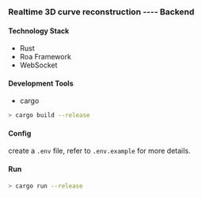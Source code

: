### Realtime 3D curve reconstruction ---- Backend

#### Technology Stack

- Rust
- Roa Framework
- WebSocket

#### Development Tools

- cargo

```bash
> cargo build --release
```

#### Config

create a `.env` file, refer to `.env.example` for more details.

#### Run

```bash
> cargo run --release
```


